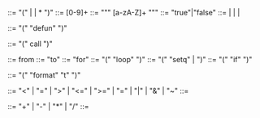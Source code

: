 <!-- only expression can hold undefined multi node, and they an be anything -->
<expression> ::= "(" <literal> | <identifier> | <expression>* ")" 
<integer-literal> ::= [0-9]+
<string-literal> ::= "\"" [a-zA-Z]+ "\""
<boolean-literal> ::= "true"|"false"
<literal> ::= <integer-literal> | <string-literal> | <boolean-literal> | <expression>

<defun-expression> ::= "(" "defun" <identifier> <expression> <expression> ")"

<func-call-expression> ::= "(" call <identifier> <expression> ")"

<from-expression> ::= from <literal>
<to-expression> ::= "to" <literal>
<for-expression> ::= "for" <identifier> <from-expression> <to-expression>
<loop-expression> ::= "(" "loop"  <for-expression> <expression> ")" 
<set-expression> ::= "(" "setq" <identifier> <literal>|<expressions> ")"
<if-expression> ::= "(" "if" <expression> <expression> ")"

<print-expression> ::= "(" "format" "t" <literal> ")"

<logical-operator> ::= "<" | "=" | ">" | "<=" | ">=" | "\=" | "|" | "&" | "~"
<logical-expression> ::= <logical-operator> <literal> <literal>

<mathematic-operator> ::= "+" | "-" | "*" | "/"
<mathematic-expression> ::= <mathematic-operator> <expresision>
